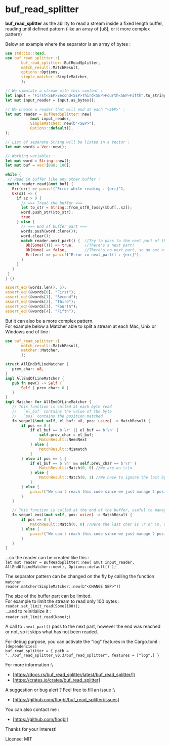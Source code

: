 # buf_read_splitter

**buf_read_splitter** as the ability to read a stream inside a fixed length buffer, reading until defined pattern (like an array of [u8], or it more complex pattern)

Below an example where the separator is an array of bytes :

```rust
use std::io::Read;
use buf_read_splitter::{
       buf_read_splitter::BufReadSplitter,
       match_result::MatchResult,
       options::Options,
       simple_matcher::SimpleMatcher,
       };

// We simulate a stream with this content :
let input = "First<SEP>Second<SEP>Third<SEP>Fourth<SEP>Fifth".to_string();
let mut input_reader = input.as_bytes();

// We create a reader that will end at each "<SEP>" :
let mut reader = BufReadSplitter::new(
           &mut input_reader,
           SimpleMatcher::new(b"<SEP>"),
           Options::default(),
);

// List of separate String will be listed in a Vector :
let mut words = Vec::new();

// Working variables :
let mut word = String::new();
let mut buf = vec![0u8; 100];

while {
 // Read in buffer like any other buffer :
 match reader.read(&mut buf) {
   Err(err) => panic!("Error while reading : {err}"),
   Ok(sz) => {
     if sz > 0 {
       // === Treat the buffer ===
       let to_str = String::from_utf8_lossy(&buf[..sz]);
       word.push_str(&to_str);
       true
     } else {
       // === End of buffer part ===
       words.push(word.clone());
       word.clear();
       match reader.next_part() {  //Try to pass to the next part of the buffer
         Ok(Some(())) => true,     //There's a next part!
         Ok(None) => false,        //There's no next part, so go out of the loop
         Err(err) => panic!("Error in next_part() : {err}"),
       }
     }
   }
 }
} {}

assert_eq!(words.len(), 5);
assert_eq!(&words[0], "First");
assert_eq!(&words[1], "Second");
assert_eq!(&words[2], "Third");
assert_eq!(&words[3], "Fourth");
assert_eq!(&words[4], "Fifth");
```

But it can also be a more complex pattern. \
For example below a Matcher able to split a stream at each Mac, Unix or Windows end of line :

```rust
use buf_read_splitter::{
       match_result::MatchResult,
       matcher::Matcher,
       };

struct AllEndOfLineMatcher {
   prev_char: u8,
}
impl AllEndOfLineMatcher {
   pub fn new() -> Self {
       Self { prev_char: 0 }
   }
}
impl Matcher for AllEndOfLineMatcher {
   // This function is called at each byte read
   //   `el_buf` contains the value of the byte
   //   `pos` contains the position matched
   fn sequel(&mut self, el_buf: u8, pos: usize) -> MatchResult {
       if pos == 0 {
           if el_buf == b'\r' || el_buf == b'\n' {
               self.prev_char = el_buf;
               MatchResult::NeedNext
           } else {
               MatchResult::Mismatch
           }
       } else if pos == 1 {
           if el_buf == b'\n' && self.prev_char == b'\r' {
               MatchResult::Match(0, 0) //We are on \r\n
           } else {
               MatchResult::Match(0, 1) //We have to ignore the last byte since it's not a part of the end of line pattern
           }
       } else {
           panic!("We can't reach this code since we just manage 2 positions")
       }
   }

   // This function is called at the end of the buffer, useful to manage partial cases
   fn sequel_eos(&mut self, pos: usize) -> MatchResult {
       if pos == 0 {
           MatchResult::Match(0, 0) //Here the last char is \r or \n, at position 0
       } else {
           panic!("We can't reach this code since we just manage 2 positions")
       }
   }
}
```

...so the reader can be created like this :\
`let mut reader = BufReadSplitter::new( &mut input_reader, AllEndOfLineMatcher::new(), Options::default() );`

The separator pattern can be changed on the fly by calling the function `matcher` :\
`reader.matcher(SimpleMatcher::new(b"<CHANGE SEP>"))`

The size of the buffer part can be limited.\
For example to limit the stream to read only 100 bytes :\
`reader.set_limit_read(Some(100));`\
...and to reinitialize it :\
`reader.set_limit_read(None);`\

A call to `.next_part()` pass to the next part, however the end was reached or not, so it skips what has not been readed.

For debug purpose, you can activate the "log" features in the Cargo.toml :\
`[dependencies]`\
`buf_read_splitter = { path = "../buf_read_splitter_v0.3/buf_read_splitter", features = ["log",] }`

For more information :\

- [https://docs.rs/buf_read_splitter/latest/buf_read_splitter/]\
- [https://crates.io/crates/buf_read_splitter]

A suggestion or bug alert ? Feel free to fill an issue :\

- [https://github.com/flogbl/buf_read_splitter/issues]

You can also contact me :

- [https://github.com/flogbl]

Thanks for your interest!

License: MIT
